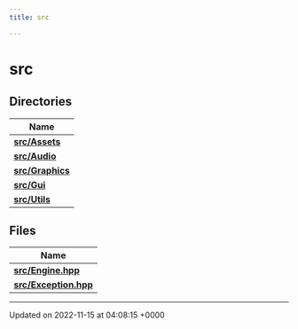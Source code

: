 ```yaml
---
title: src

---
```


# src



## Directories

| Name           |
| -------------- |
| **[src/Assets](/files/dir_e0c1ede47f21c4a643a1257f949f98e0.md#dir-src/assets)**  |
| **[src/Audio](/files/dir_c64386e93f356b78d4612c7b7741707c.md#dir-src/audio)**  |
| **[src/Graphics](/files/dir_3419e189e460663ec2c964233bf8dcd6.md#dir-src/graphics)**  |
| **[src/Gui](/files/dir_b5ac5e964c12a6b13a9d28feb9f3d3ed.md#dir-src/gui)**  |
| **[src/Utils](/files/dir_a7363e98f9e0bdd87618633653859815.md#dir-src/utils)**  |

## Files

| Name           |
| -------------- |
| **[src/Engine.hpp](/files/Engine_8hpp.md#file-engine.hpp)**  |
| **[src/Exception.hpp](/files/Exception_8hpp.md#file-exception.hpp)**  |






-------------------------------

Updated on 2022-11-15 at 04:08:15 +0000
